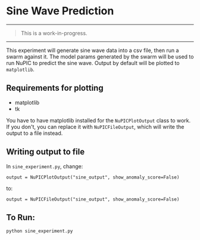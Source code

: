 # Sine Wave Prediction

* * *

> This is a work-in-progress. 

* * *

This experiment will generate sine wave data into a csv file, then run a swarm against it. The model params generated by the swarm will be used to run NuPIC to predict the sine wave. Output by default will be plotted to `matplotlib`.

## Requirements for plotting

* matplotlib
* tk

You have to have matplotlib installed for the `NuPICPlotOutput` class to work. If you don't, you can replace it with `NuPICFileOutput`, which will write the output to a file instead.

## Writing output to file

In `sine_experiment.py`, change:

    output = NuPICPlotOutput("sine_output", show_anomaly_score=False)

to:

    output = NuPICFileOutput("sine_output", show_anomaly_score=False)

## To Run:

    python sine_experiment.py
